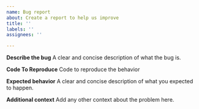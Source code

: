 ```yaml
---
name: Bug report
about: Create a report to help us improve
title: ''
labels: ''
assignees: ''

---
```


**Describe the bug**
A clear and concise description of what the bug is.

**Code To Reproduce**
Code to reproduce the behavior

**Expected behavior**
A clear and concise description of what you expected to happen.

**Additional context**
Add any other context about the problem here.
